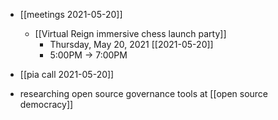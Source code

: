 - [[meetings 2021-05-20]] 
	- [[Virtual Reign immersive chess launch party]]
		- Thursday, May 20, 2021 [[2021-05-20]]
		- 5:00PM → 7:00PM

- [[pia call 2021-05-20]]

- researching open source governance tools at [[open source democracy]]